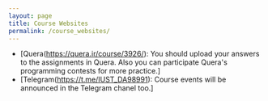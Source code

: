 ```yaml
---
layout: page
title: Course Websites
permalink: /course_websites/
---
```

* [Quera(https://quera.ir/course/3926/): You should upload your answers to the assignments in Quera. Also you can participate Quera's programming contests for more practice.]
* [Telegram(https://t.me/IUST_DA98991): Course events will be announced in the Telegram chanel too.]